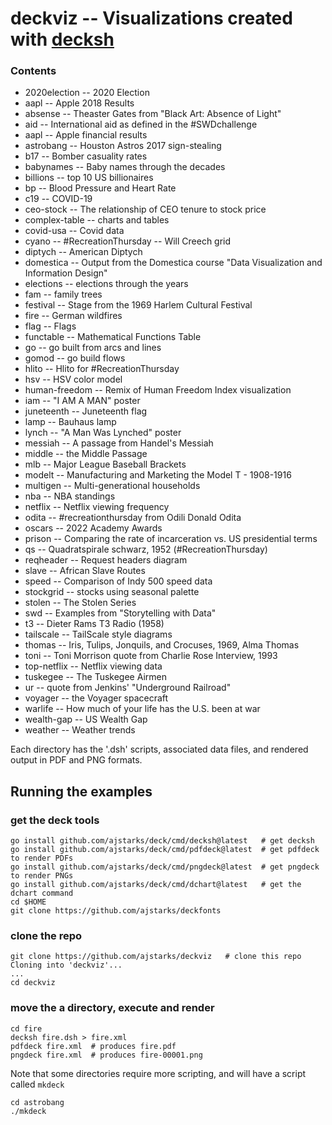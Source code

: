 # deckviz -- Visualizations created with [decksh](https://github.com/ajstarks/deck/blob/master/cmd/decksh/README.md)

### Contents

* 2020election -- 2020 Election
* aapl -- Apple 2018 Results
* absense -- Theaster Gates from "Black Art: Absence of Light"
* aid -- International aid as defined in the #SWDchallenge
* aapl -- Apple financial results
* astrobang -- Houston Astros 2017 sign-stealing
* b17 -- Bomber casuality rates
* babynames -- Baby names through the decades
* billions -- top 10 US billionaires
* bp -- Blood Pressure and Heart Rate
* c19 -- COVID-19
* ceo-stock -- The relationship of CEO tenure to stock price
* complex-table -- charts and tables
* covid-usa -- Covid data
* cyano -- #RecreationThursday -- Will Creech grid
* diptych -- American Diptych
* domestica -- Output from the Domestica course "Data Visualization and Information Design"
* elections -- elections through the years
* fam -- family trees
* festival -- Stage from the 1969 Harlem Cultural Festival
* fire -- German wildfires
* flag -- Flags
* functable -- Mathematical Functions Table
* go -- go built from arcs and lines
* gomod -- go build flows
* hlito -- Hlito for #RecreationThursday
* hsv -- HSV color model
* human-freedom -- Remix of Human Freedom Index visualization
* iam -- "I AM A MAN" poster
* juneteenth -- Juneteenth flag
* lamp -- Bauhaus lamp
* lynch -- "A Man Was Lynched" poster
* messiah -- A passage from Handel's Messiah
* middle -- the Middle Passage
* mlb -- Major League Baseball Brackets
* modelt -- Manufacturing and Marketing the Model T - 1908-1916
* multigen -- Multi-generational households
* nba -- NBA standings
* netflix -- Netflix viewing frequency
* odita -- #recreationthursday from Odili Donald Odita
* oscars -- 2022 Academy Awards
* prison -- Comparing the rate of incarceration vs. US presidential terms
* qs --  Quadratspirale schwarz, 1952 (#RecreationThursday)
* reqheader -- Request headers diagram
* slave -- African Slave Routes
* speed -- Comparison of Indy 500 speed data
* stockgrid -- stocks using seasonal palette
* stolen -- The Stolen Series
* swd -- Examples from "Storytelling with Data"
* t3 -- Dieter Rams T3 Radio (1958)
* tailscale -- TailScale style diagrams
* thomas -- Iris, Tulips, Jonquils, and Crocuses, 1969, Alma Thomas
* toni -- Toni Morrison quote from Charlie Rose Interview, 1993
* top-netflix -- Netflix viewing data
* tuskegee -- The Tuskegee Airmen
* ur -- quote from Jenkins' "Underground Railroad"
* voyager -- the Voyager spacecraft
* warlife -- How much of your life has the U.S. been at war
* wealth-gap -- US Wealth Gap
* weather -- Weather trends

Each directory has the '.dsh' scripts, associated data files, and rendered output in PDF and PNG formats.

## Running the examples

### get the deck tools

	go install github.com/ajstarks/deck/cmd/decksh@latest	# get decksh
	go install github.com/ajstarks/deck/cmd/pdfdeck@latest  # get pdfdeck to render PDFs
	go install github.com/ajstarks/deck/cmd/pngdeck@latest	# get pngdeck to render PNGs
	go install github.com/ajstarks/deck/cmd/dchart@latest   # get the dchart command
	cd $HOME
	git clone https://github.com/ajstarks/deckfonts
	
### clone the repo
	
	git clone https://github.com/ajstarks/deckviz	# clone this repo
	Cloning into 'deckviz'...
	...
	cd deckviz
	
### move the a directory, execute and render

	cd fire
	decksh fire.dsh > fire.xml
	pdfdeck fire.xml  # produces fire.pdf
	pngdeck fire.xml  # produces fire-00001.png

Note that some directories require more scripting, and will have a script called ```mkdeck```

	cd astrobang
	./mkdeck
	

	


